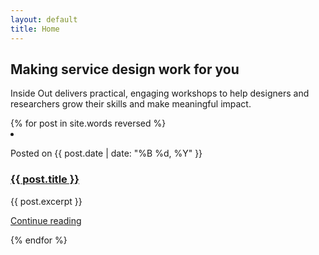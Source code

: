 ```yaml
---
layout: default
title: Home
---
```


<section class="intro">
  <div class="container">
    <h2 class="intro__title">Making service design work for you</h2>
    <p class="intro__description">
      Inside Out delivers practical, engaging workshops to help designers and researchers grow their skills and make meaningful impact.
    </p>
  </div>
</section>

<section class="">
  {% for post in site.words reversed %}
    <li class="article-list__item">
      <p class="meta">Posted on {{ post.date | date: "%B %d, %Y" }}</p>
      <h3 class="article-list__title"><a href="{{ post.url }}">{{ post.title }}</a></h3>
      <p class="article-list__excerpt">{{ post.excerpt }}</p>
      <p><a href="{{ post.url }}">Continue reading</a></p>
    </li>
  {% endfor %}
</section>